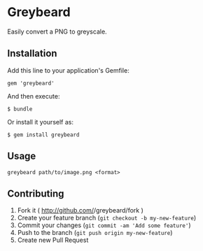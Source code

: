# Greybeard

Easily convert a PNG to greyscale.

## Installation

Add this line to your application's Gemfile:

    gem 'greybeard'

And then execute:

    $ bundle

Or install it yourself as:

    $ gem install greybeard

## Usage

    greybeard path/to/image.png <format>

## Contributing

1. Fork it ( http://github.com/<my-github-username>/greybeard/fork )
2. Create your feature branch (`git checkout -b my-new-feature`)
3. Commit your changes (`git commit -am 'Add some feature'`)
4. Push to the branch (`git push origin my-new-feature`)
5. Create new Pull Request
